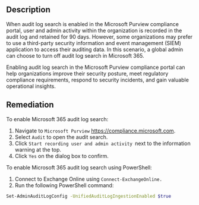 ## Description

When audit log search is enabled in the Microsoft Purview compliance portal, user and admin activity within the organization is recorded in the audit log and retained for 90 days. However, some organizations may prefer to use a third-party security information and event management (SIEM) application to access their auditing data. In this scenario, a global admin can choose to turn off audit log search in Microsoft 365.

Enabling audit log search in the Microsoft Purview compliance portal can help organizations improve their security posture, meet regulatory compliance requirements, respond to security incidents, and gain valuable operational insights.

## Remediation

To enable Microsoft 365 audit log search:

1. Navigate to `Microsoft Purview` https://compliance.microsoft.com.
2. Select `Audit` to open the audit search.
3. Click `Start recording user and admin activity `next to the information warning at the top.
4. Click `Yes` on the dialog box to confirm.


To enable Microsoft 365 audit log search using PowerShell:

1. Connect to Exchange Online using `Connect-ExchangeOnline.`
2. Run the following PowerShell command:

```bash
Set-AdminAuditLogConfig -UnifiedAuditLogIngestionEnabled $true
```